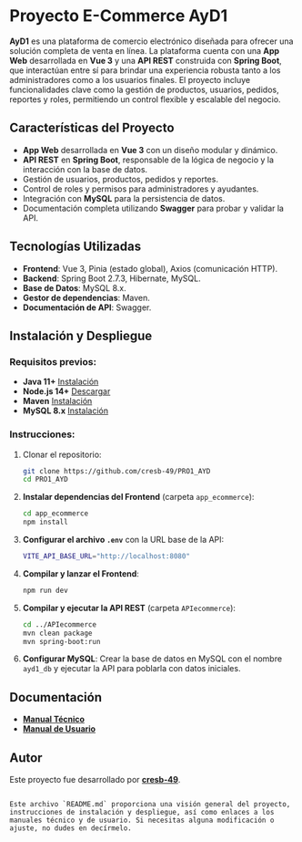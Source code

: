 # Proyecto E-Commerce AyD1

**AyD1** es una plataforma de comercio electrónico diseñada para ofrecer una solución completa de venta en línea. La plataforma cuenta con una **App Web** desarrollada en **Vue 3** y una **API REST** construida con **Spring Boot**, que interactúan entre sí para brindar una experiencia robusta tanto a los administradores como a los usuarios finales. El proyecto incluye funcionalidades clave como la gestión de productos, usuarios, pedidos, reportes y roles, permitiendo un control flexible y escalable del negocio.

## Características del Proyecto
- **App Web** desarrollada en **Vue 3** con un diseño modular y dinámico.
- **API REST** en **Spring Boot**, responsable de la lógica de negocio y la interacción con la base de datos.
- Gestión de usuarios, productos, pedidos y reportes.
- Control de roles y permisos para administradores y ayudantes.
- Integración con **MySQL** para la persistencia de datos.
- Documentación completa utilizando **Swagger** para probar y validar la API.

## Tecnologías Utilizadas
- **Frontend**: Vue 3, Pinia (estado global), Axios (comunicación HTTP).
- **Backend**: Spring Boot 2.7.3, Hibernate, MySQL.
- **Base de Datos**: MySQL 8.x.
- **Gestor de dependencias**: Maven.
- **Documentación de API**: Swagger.

## Instalación y Despliegue
### Requisitos previos:
- **Java 11+** [Instalación](https://www.oracle.com/java/technologies/javase-jdk11-downloads.html)
- **Node.js 14+** [Descargar](https://nodejs.org/en/download/)
- **Maven** [Instalación](https://maven.apache.org/install.html)
- **MySQL 8.x** [Instalación](https://dev.mysql.com/downloads/windows/installer/8.0.html)

### Instrucciones:
1. Clonar el repositorio:
   ```bash
   git clone https://github.com/cresb-49/PRO1_AYD
   cd PRO1_AYD
   ```

2. **Instalar dependencias del Frontend** (carpeta `app_ecommerce`):
   ```bash
   cd app_ecommerce
   npm install
   ```

3. **Configurar el archivo `.env`** con la URL base de la API:
   ```bash
   VITE_API_BASE_URL="http://localhost:8080"
   ```

4. **Compilar y lanzar el Frontend**:
   ```bash
   npm run dev
   ```

5. **Compilar y ejecutar la API REST** (carpeta `APIecommerce`):
   ```bash
   cd ../APIecommerce
   mvn clean package
   mvn spring-boot:run
   ```

6. **Configurar MySQL**: Crear la base de datos en MySQL con el nombre `ayd1_db` y ejecutar la API para poblarla con datos iniciales.

## Documentación
- **[Manual Técnico](https://docs.google.com/document/d/1XtbARus3IvmGK0iVeJ2FwCjNEc-E1MLseRNFhBur7oY/edit?usp=sharing)**
- **[Manual de Usuario](https://docs.google.com/document/d/1OC5yxa27GkvM8ZhssXJmV8RjN43u6jcx/edit?usp=sharing&ouid=102396782265652347993&rtpof=true&sd=true)**

## Autor
Este proyecto fue desarrollado por **[cresb-49](https://github.com/cresb-49)**.

```

Este archivo `README.md` proporciona una visión general del proyecto, instrucciones de instalación y despliegue, así como enlaces a los manuales técnico y de usuario. Si necesitas alguna modificación o ajuste, no dudes en decírmelo.